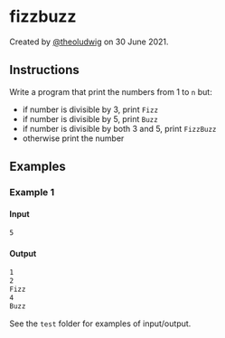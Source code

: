 # fizzbuzz

Created by [@theoludwig](https://github.com/theoludwig) on 30 June 2021.

## Instructions

Write a program that print the numbers from 1 to `n` but:

- if number is divisible by 3, print `Fizz`
- if number is divisible by 5, print `Buzz`
- if number is divisible by both 3 and 5, print `FizzBuzz`
- otherwise print the number

## Examples

### Example 1

#### Input

```txt
5
```

#### Output

```txt
1
2
Fizz
4
Buzz
```

See the `test` folder for examples of input/output.
